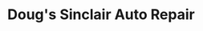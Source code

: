 ---
title: "Doug's Sinclair Auto Repair"
url: /rapid-city/dougs-sinclair-auto-repair/
shop: car repair
---